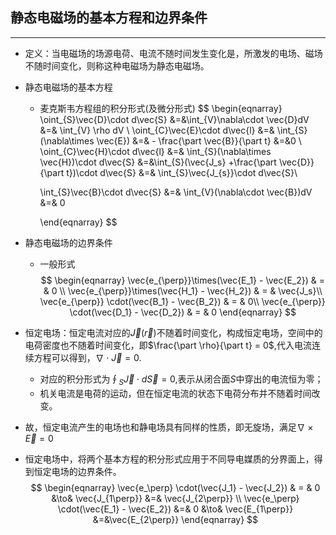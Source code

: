 ## 静态电磁场的基本方程和边界条件

***

+ 定义：当电磁场的场源电荷、电流不随时间发生变化是，所激发的电场、磁场不随时间变化，则称这种电磁场为静态电磁场。

+ 静态电磁场的基本方程

  + 麦克斯韦方程组的积分形式(及微分形式)
    $$
    \begin{eqnarray}
     \oint_{S}\vec{D}\cdot d\vec{S} &=&\int_{V}\nabla\cdot \vec{D}dV &=& \int_{V} \rho dV  \\
    \oint_{C}\vec{E}\cdot d\vec{l} &=& \int_{S}(\nabla\times \vec{E}) &=& - \frac{\part \vec{B}}{\part t} &=&0      \\
    \oint_{C}\vec{H}\cdot d\vec{l} &=& \int_{S}(\nabla\times \vec{H})\cdot d\vec{S} &=&\int_{S}(\vec{J_s} +\frac{\part \vec{D}}{\part t})\cdot d\vec{S} &=& \int_{S}\vec{J_{s}}\cdot d\vec{S}\\
    
    \int_{S}\vec{B}\cdot d\vec{S} &=& \int_{V}(\nabla\cdot \vec{B})dV &=& 0
    
    
    \end{eqnarray}
    $$
    

+ 静态电磁场的边界条件

  + 一般形式
    $$
    \begin{eqnarray}
    \vec{e_{\perp}}\times(\vec{E_1} - \vec{E_2}) & = & 0 \\
    \vec{e_{\perp}}\times(\vec{H_1} - \vec{H_2}) & = & \vec{J_s}\\
    \vec{e_{\perp}} \cdot(\vec{B_1} - \vec{B_2}) & = & 0\\
    \vec{e_{\perp}} \cdot(\vec{D_1} - \vec{D_2}) & = & 0
    \end{eqnarray}
    $$
    

+ 恒定电场：恒定电流对应的$\vec{J}(\vec{r})$不随着时间变化，构成恒定电场，空间中的电荷密度也不随着时间变化，即$\frac{\part \rho}{\part t} = 0$,代入电流连续方程可以得到，$\nabla \cdot \vec{J} = 0$.
  + 对应的积分形式为$\oint_{S}\vec{J}\cdot d\vec{S} = 0$,表示从闭合面$S$中穿出的电流恒为零；
  + 机关电流是电荷的运动，但在恒定电流的状态下电荷分布并不随着时间改变。

+ 故，恒定电流产生的电场也和静电场具有同样的性质，即无旋场，满足$\nabla \times \vec{E} = 0$

+ 恒定电场中，将两个基本方程的积分形式应用于不同导电媒质的分界面上，得到恒定电场的边界条件。
  $$
  \begin{eqnarray}
  \vec{e_\perp} \cdot(\vec{J_1} - \vec{J_2}) & = & 0 &\to& \vec{J_{1\perp}} &=& \vec{J_{2\perp}} \\
  \vec{e_\perp} \cdot(\vec{E_1} - \vec{E_2}) &=& 0 &\to& \vec{E_{1\perp}} &=&\vec{E_{2\perp}}
  \end{eqnarray}
  $$
  
